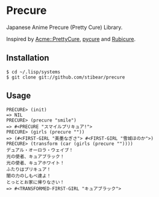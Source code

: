 # Precure

Japanese Anime Precure (Pretty Cure) Library.

Inspired by [Acme::PrettyCure](http://perl-users.jp/articles/advent-calendar/2010/acme/6), [pycure](https://github.com/drillbits/pycure) and [Rubicure](https://github.com/sue445/rubicure).

## Installation

	$ cd ~/.lisp/systems
	$ git clone git://github.com/stibear/precure

## Usage

```
PRECURE> (init)
=> NIL
PRECURE> (precure "smile")
=> #<PRECURE "スマイルプリキュア!">
PRECURE> (girls (precure ""))
=> (#<FIRST-GIRL "美墨なぎさ"> #<FIRST-GIRL "雪城ほのか">)
PRECURE> (transform (car (girls (precure ""))))
デュアル・オーロラ・ウェイブ！
光の使者、キュアブラック！
光の使者、キュアホワイト！
ふたりはプリキュア！
闇の力のしもべ達よ！
とっととお家に帰りなさい！
=> #<TRANSFORMED-FIRST-GIRL "キュアブラック">
```
